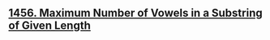 ## [1456. Maximum Number of Vowels in a Substring of Given Length](https://leetcode.com/problems/maximum-number-of-vowels-in-a-substring-of-given-length/)
